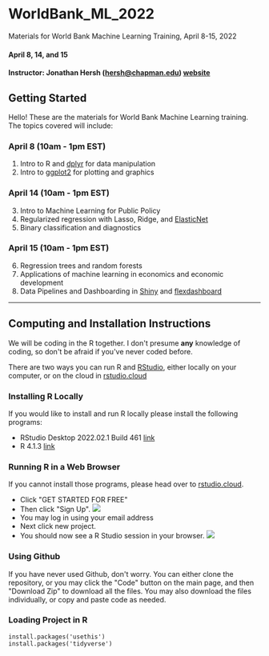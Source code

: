 # WorldBank_ML_2022
 Materials for World Bank Machine Learning Training, April 8-15, 2022


#### April 8, 14, and 15
#### Instructor: Jonathan Hersh (hersh@chapman.edu) [website](https://jonathan-hersh.com)


## Getting Started

Hello! These are the materials for World Bank Machine Learning training. The topics covered will include:

### April 8 (10am - 1pm EST)
1. Intro to R and [dplyr](https://dplyr.tidyverse.org/) for data manipulation
2. Intro to [ggplot2](https://ggplot2.tidyverse.org) for plotting and graphics

### April 14 (10am - 1pm EST)
3. Intro to Machine Learning for Public Policy 
4. Regularized regression with Lasso, Ridge, and [ElasticNet](https://glmnet.stanford.edu/articles/glmnet.html)
5. Binary classification and diagnostics

### April 15 (10am - 1pm EST)
6. Regression trees and random forests 
7. Applications of machine learning in economics and economic development
8. Data Pipelines and Dashboarding in [Shiny](https://shiny.rstudio.com/) and [flexdashboard](https://pkgs.rstudio.com/flexdashboard/) 


------

## Computing and Installation Instructions

We will be coding in the R together. I don't presume **any** knowledge of coding, so don't be afraid if you've never coded before. 

There are two ways you can run R and [RStudio](https://rstudio.com/), either locally on your computer, or on the cloud in [rstudio.cloud](rstudio.cloud)

### Installing R Locally

If you would like to install and run R locally please install the following programs:

* RStudio Desktop 2022.02.1 Build 461 [link](https://www.rstudio.com/products/rstudio/download/#download)
* R 4.1.3 [link](https://cran.r-project.org/bin/windows/base/)

### Running R in a Web Browser

If you cannot install those programs, please head over to [rstudio.cloud](https://rstudio.cloud). 

* Click "GET STARTED FOR FREE" 
* Then click "Sign Up". 
![](images/rstudio.cloud.PNG)
* You may log in using your email address
* Next click new project. 
* You should now see a R Studio session in your browser. 
![](images/rstudio_console.PNG)


### Using Github

If you have never used Github, don't worry. You can either clone the repository, or you may click the "Code" button on the main page, and then "Download Zip" to download all the files. You may also download the files individually, or copy and paste code as needed. 

### Loading Project in R

```
install.packages('usethis')
install.packages('tidyverse')
